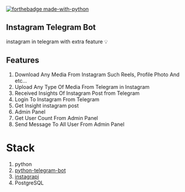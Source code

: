 [![forthebadge made-with-python](http://ForTheBadge.com/images/badges/made-with-python.svg)](https://www.python.org/)

## Instagram Telegram Bot

instagram in telegram with extra feature 💡

## Features

1. Download Any Media From Instagram Such Reels, Profile Photo And etc...
2. Upload Any Type Of Media From Telegram in Instagram
3. Received Insights Of Instagram Post from Telegram
4. Login To Instagram From Telegram
5. Get Insight instagram post
6. Admin Panel
7. Get User Count From Admin Panel
8. Send Message To All User From Admin Panel

# Stack

1. python
2. [python-telegram-bot](https://python-telegram-bot.org/)
3. [instagrapi](https://github.com/adw0rd/instagrapi)
4. PostgreSQL
